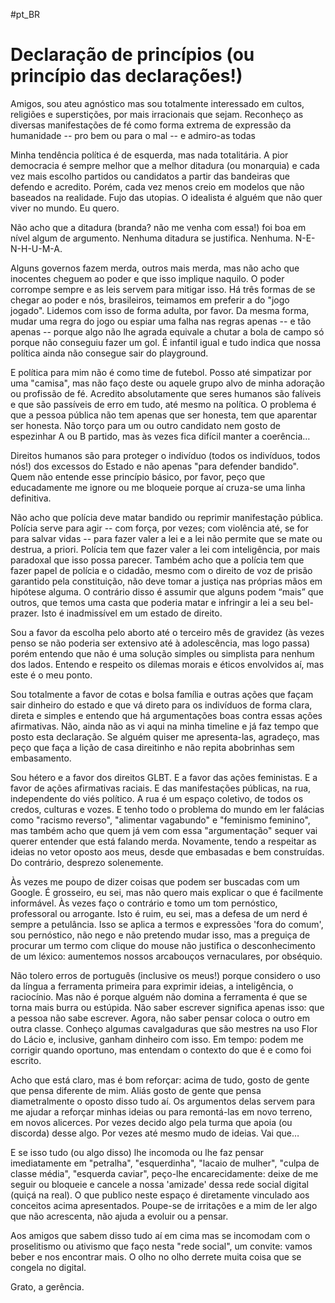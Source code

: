 #pt_BR

# Declaração de princípios (ou princípio das declarações!)

Amigos, sou ateu agnóstico mas sou totalmente interessado em cultos, religiões e superstições, por mais irracionais que sejam. Reconheço as diversas manifestações de fé como forma extrema de expressão da humanidade -- pro bem ou para o mal -- e admiro-as todas

Minha tendência política é de esquerda, mas nada totalitária. A pior democracia é sempre melhor que a melhor ditadura (ou monarquia) e cada vez mais escolho partidos ou candidatos a partir das bandeiras que defendo e acredito. Porém, cada vez menos creio em modelos que não baseados na realidade. Fujo das utopias. O idealista é alguém que não quer viver no mundo. Eu quero.

Não acho que a ditadura (branda? não me venha com essa!) foi boa em nível algum de argumento. Nenhuma ditadura se justifica. Nenhuma. N-E-N-H-U-M-A.

Alguns governos fazem merda, outros mais merda, mas não acho que inocentes cheguem ao poder e que isso implique naquilo. O poder corrompe sempre e as leis servem para mitigar isso. Há três formas de se chegar ao poder e nós, brasileiros, teimamos em preferir a do "jogo jogado". Lidemos com isso de forma adulta, por favor. Da mesma forma, mudar uma regra do jogo ou espiar uma falha nas regras apenas -- e tão apenas -- porque algo não lhe agrada equivale a chutar a bola de campo só porque não conseguiu fazer um gol. É infantil igual e tudo indica que nossa política ainda não consegue sair do playground.

E política para mim não é como time de futebol. Posso até simpatizar por uma "camisa", mas não faço deste ou aquele grupo alvo de minha adoração ou profissão de fé. Acredito absolutamente que seres humanos são falíveis e que são passíveis de erro em tudo, até mesmo na política. O problema é que a pessoa pública não tem apenas que ser honesta, tem que aparentar ser honesta. Não torço para um ou outro candidato nem gosto de espezinhar A ou B partido, mas às vezes fica difícil manter a coerência…

Direitos humanos são para proteger o indivíduo (todos os indivíduos, todos nós!) dos excessos do Estado e não apenas "para defender bandido". Quem não entende esse princípio básico, por favor, peço que educadamente me ignore ou me bloqueie porque aí cruza-se uma linha definitiva.

Não acho que polícia deve matar bandido ou reprimir manifestação pública. Polícia serve para agir -- com força, por vezes; com violência até, se for para salvar vidas -- para fazer valer a lei e a lei não permite que se mate ou destrua, a priori. Polícia tem que fazer valer a lei com inteligência, por mais paradoxal que isso possa parecer. Também acho que a polícia tem que fazer papel de polícia e o cidadão, mesmo com o direito de voz de prisão garantido pela constituição, não deve tomar a justiça nas próprias mãos em hipótese alguma. O contrário disso é assumir que alguns podem “mais” que outros, que temos uma casta que poderia matar e infringir a lei a seu bel-prazer. Isto é inadmissível em um estado de direito.

Sou a favor da escolha pelo aborto até o terceiro mês de gravidez (às vezes penso se não poderia ser extensivo até à adolescência, mas logo passa) porém entendo que não é uma solução simples ou simplista para nenhum dos lados. Entendo e respeito os dilemas morais e éticos envolvidos aí, mas este é o meu ponto.

Sou totalmente a favor de cotas e bolsa família e outras ações que façam sair dinheiro do estado e que vá direto para os indivíduos de forma clara, direta e simples e entendo que há argumentações boas contra essas ações afirmativas. Não, ainda não as vi aqui na minha timeline e já faz tempo que posto esta declaração. Se alguém quiser me apresenta-las, agradeço, mas peço que faça a lição de casa direitinho e não repita abobrinhas sem embasamento.

Sou hétero e a favor dos direitos GLBT. E a favor das ações feministas. E a favor de ações afirmativas raciais. E das manifestações públicas, na rua, independente do viés político. A rua é um espaço coletivo, de todos os credos, culturas e vozes. E tenho todo o problema do mundo em ler falácias como "racismo reverso", "alimentar vagabundo" e "feminismo feminino", mas também acho que quem já vem com essa "argumentação" sequer vai querer entender que está falando merda. Novamente, tendo a respeitar as ideias no vetor oposto aos meus, desde que embasadas e bem construídas. Do contrário, desprezo solenemente.

Às vezes me poupo de dizer coisas que podem ser buscadas com um Google. É grosseiro, eu sei, mas não quero mais explicar o que é facilmente informável. Às vezes faço o contrário e tomo um tom pernóstico, professoral ou arrogante. Isto é ruim, eu sei, mas a defesa de um nerd é sempre a petulância. Isso se aplica a termos e expressões 'fora do comum', sou pernóstico, não nego e não pretendo mudar isso, mas a preguiça de procurar um termo com clique do mouse não justifica o desconhecimento de um léxico: aumentemos nossos arcabouços vernaculares, por obséquio.

Não tolero erros de português (inclusive os meus!) porque considero o uso da língua a ferramenta primeira para exprimir ideias, a inteligência, o raciocínio. Mas não é porque alguém não domina a ferramenta é que se torna mais burra ou estúpida. Não saber escrever significa apenas isso: que a pessoa não sabe escrever. Agora, não saber pensar coloca o outro em outra classe. Conheço algumas cavalgaduras que são mestres na uso Flor do Lácio e, inclusive, ganham dinheiro com isso. Em tempo: podem me corrigir quando oportuno, mas entendam o contexto do que é e como foi escrito.

Acho que está claro, mas é bom reforçar: acima de tudo, gosto de gente que pensa diferente de mim. Aliás gosto de gente que pensa diametralmente o oposto disso tudo aí. Os argumentos delas servem para me ajudar a reforçar minhas ideias ou para remontá-las em novo terreno, em novos alicerces. Por vezes decido algo pela turma que apoia (ou discorda) desse algo. Por vezes até mesmo mudo de ideias. Vai que…

E se isso tudo (ou algo disso) lhe incomoda ou lhe faz pensar imediatamente em "petralha", "esquerdinha", "lacaio de mulher", "culpa de classe média", "esquerda caviar", peço-lhe encarecidamente: deixe de me seguir ou bloqueie e cancele a nossa 'amizade' dessa rede social digital (quiçá na real). O que publico neste espaço é diretamente vinculado aos conceitos acima apresentados. Poupe-se de irritações e a mim de ler algo que não acrescenta, não ajuda a evoluir ou a pensar.

Aos amigos que sabem disso tudo aí em cima mas se incomodam com o proselitismo ou ativismo que faço nesta "rede social", um convite: vamos beber e nos encontrar mais. O olho no olho derrete muita coisa que se congela no digital.

Grato, a gerência.
